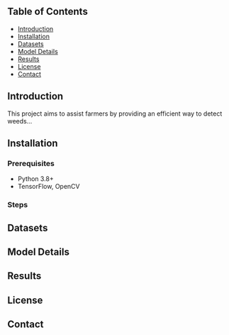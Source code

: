 ## Table of Contents
- [Introduction](#introduction)
- [Installation](#installation)
- [Datasets](#datasets)
- [Model Details](#model-details)
- [Results](#results)
- [License](#license)
- [Contact](#contact)

## Introduction
This project aims to assist farmers by providing an efficient way to detect weeds...

## Installation
### Prerequisites
- Python 3.8+
- TensorFlow, OpenCV

### Steps

## Datasets

## Model Details

## Results

## License

## Contact
